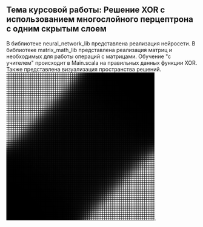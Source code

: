 ## Тема курсовой работы: Решение XOR с использованием многослойного перцептрона с одним скрытым слоем

В библиотеке neural_network_lib представлена реализация нейросети. В библиотеке matrix_math_lib представлена реализация матриц и необходимых для работы операций с матрицами. Обучение "с учителем" происходит в Main.scala на правильных данных функции XOR. Также представлена визуализация пространства решений.![визуализация пространства решений проблемы](xor_visual.png).
